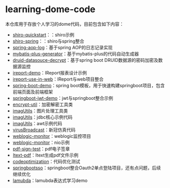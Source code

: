 # learning-dome-code

本仓库用于存放个人学习的dome代码，目前包含如下内容：

- [shiro-quickstart](./shiro-quickstart)：：shiro示例
- [shiro-spring](./shiro-spring)：：shiro与spring整合
- [spring-aop-log](./spring-aop-log)：基于spring AOP的日志记录实现
- [mybatis-plus-generator](./mybatis-plus-generator)：基于mybatis-plus的代码自动生成器
- [druid-datasouce-decrypt](./druid-datasouce-decrypt)：基于spring boot DRUID数据源的密码加密及数据源监控
- [ireport-demo](./ireport-demo)：IReport报表设计示例
- [ireport-use-in-web](./ireport-use-in-web)：IReport与web项目整合
- [spring-boot-demo](./spring-boot-demo)：spring boot模板，用于快速构建springboot项目，包含前端页面及前端框架
- [springboot-jwt-demo](./springboot-jwt-demo)：jwt与springboot整合示例
- [encrypt-util](./encrypt-util)：加密解密工具类
- [imagUtils](./imagUtils)：图片处理工具类
- [imagUtils](./imagUtils)：jdbc核心示例代码
- [imagUtils](./imagUtils)：awt示例代码
- [virusBroadcast](./virusBroadcast)：新冠仿真代码
- [weblogic-monitor](./weblogic-monitor)：weblogic监控项目
- [weblogic-monitor](./weblogic-monitor)：nio示例
- [pdf-sign-test](./pdf-sign-test)：pdf电子签章
- [Itext-pdf](./Itext-pdf)：Itext生成pdf文件示例
- [codeoptimization](./codeoptimization)：代码优化测试
- [springbootsso](./springbootsso)：springboot整合Oauth2单点登陆项目，还有点问题，后续继续优化
- [lamubda](./lamubda)：lamubda表达式学习demo
